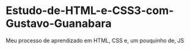 # Estudo-de-HTML-e-CSS3-com-Gustavo-Guanabara
Meu processo de aprendizado em HTML, CSS e, um pouquinho de, JS
